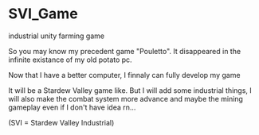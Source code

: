 # SVI_Game
industrial unity farming game

So you may know my precedent game "Pouletto".
It disappeared in the infinite existance of my old potato pc.

Now that I have a better computer, I finnaly can fully develop my game

It will be a Stardew Valley game like. But I will add some industrial things, I will also make the combat system more advance and maybe the mining gameplay even if I don't have idea rn...

(SVI = Stardew Valley Industrial)
